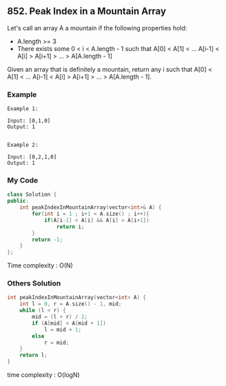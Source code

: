 ## 852. Peak Index in a Mountain Array

Let's call an array A a mountain if the following properties hold:

* A.length >= 3
* There exists some 0 < i < A.length - 1 such that A[0] < A[1] < ... A[i-1] < A[i] > A[i+1] > ... > A[A.length - 1]

Given an array that is definitely a mountain, return any i such that A[0] < A[1] < ... A[i-1] < A[i] > A[i+1] > ... > A[A.length - 1].

### Example
```
Example 1:

Input: [0,1,0]
Output: 1


Example 2:

Input: [0,2,1,0]
Output: 1
```

### My Code
```c++
class Solution {
public:
    int peakIndexInMountainArray(vector<int>& A) {
        for(int i = 1 ; i+1 < A.size() ; i++){
            if(A[i-1] < A[i] && A[i] > A[i+1])
                return i;
        }
        return -1;
    }
};
```
Time complexity : O(N)

### Others Solution
```c++
int peakIndexInMountainArray(vector<int> A) {
    int l = 0, r = A.size() - 1, mid;
    while (l < r) {
        mid = (l + r) / 2;
        if (A[mid] < A[mid + 1])
            l = mid + 1;
        else
            r = mid;
    }
    return l;
}
```
time complexity : O(logN)
